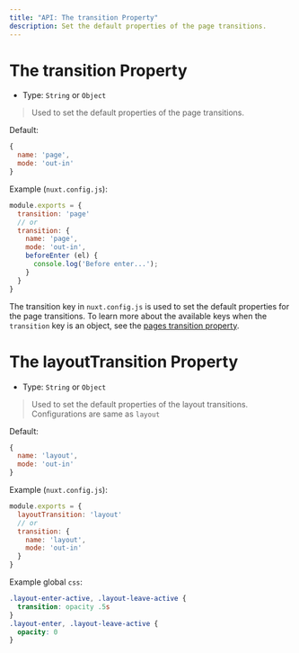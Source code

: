 ```yaml
---
title: "API: The transition Property"
description: Set the default properties of the page transitions.
---
```


# The transition Property

- Type: `String` or `Object`

> Used to set the default properties of the page transitions.

Default:
```js
{
  name: 'page',
  mode: 'out-in'
}
```

Example (`nuxt.config.js`):

```js
module.exports = {
  transition: 'page'
  // or
  transition: {
    name: 'page',
    mode: 'out-in',
    beforeEnter (el) {
      console.log('Before enter...');
    }
  }
}
```

The transition key in `nuxt.config.js` is used to set the default properties for the page transitions. To learn more about the available keys when the `transition` key is an object, see the [pages transition property](/api/pages-transition#object).

# The layoutTransition Property

- Type: `String` or `Object`

> Used to set the default properties of the layout transitions. Configurations are same as `layout`

Default:

```js
{
  name: 'layout',
  mode: 'out-in'
}
```

Example (`nuxt.config.js`):

```js
module.exports = {
  layoutTransition: 'layout'
  // or
  transition: {
    name: 'layout',
    mode: 'out-in'
  }
}
```

Example global `css`:

```css
.layout-enter-active, .layout-leave-active {
  transition: opacity .5s
}
.layout-enter, .layout-leave-active {
  opacity: 0
}
```
